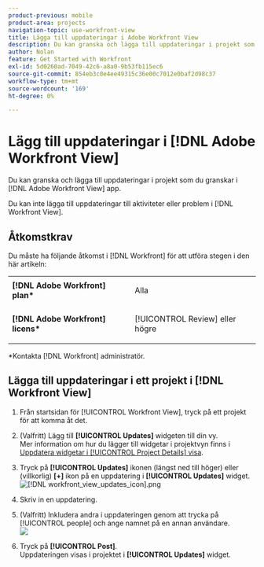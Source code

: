 ```yaml
---
product-previous: mobile
product-area: projects
navigation-topic: use-workfront-view
title: Lägga till uppdateringar i Adobe Workfront View
description: Du kan granska och lägga till uppdateringar i projekt som du granskar i [!DNL Adobe Workfront] Visa program.
author: Nolan
feature: Get Started with Workfront
exl-id: 5d0260ad-7049-42c6-a8a0-9b53fb115ec6
source-git-commit: 854eb3c0e4ee49315c36e00c7012e0baf2d98c37
workflow-type: tm+mt
source-wordcount: '169'
ht-degree: 0%

---
```


# Lägg till uppdateringar i [!DNL Adobe Workfront View]

Du kan granska och lägga till uppdateringar i projekt som du granskar i [!DNL Adobe Workfront View] app.

Du kan inte lägga till uppdateringar till aktiviteter eller problem i [!DNL Workfront View].

## Åtkomstkrav

Du måste ha följande åtkomst i [!DNL Workfront] för att utföra stegen i den här artikeln:

<table style="table-layout:auto"> 
 <col> 
 </col> 
 <col> 
 </col> 
 <tbody> 
  <tr> 
   <td role="rowheader"><strong>[!DNL Adobe Workfront] plan*</strong></td> 
   <td> <p>Alla</p> </td> 
  </tr> 
  <tr> 
   <td role="rowheader"><strong>[!DNL Adobe Workfront] licens*</strong></td> 
   <td> <p>[!UICONTROL Review] eller högre</p> </td> 
  </tr> 
 </tbody> 
</table>

&#42;Kontakta [!DNL Workfront] administratör.

## Lägga till uppdateringar i ett projekt i [!DNL Workfront View]

1. Från startsidan för [!UICONTROL Workfront View], tryck på ett projekt för att komma åt det.
1. (Valfritt) Lägg till **[!UICONTROL Updates]** widgeten till din vy.\
   Mer information om hur du lägger till widgetar i projektvyn finns i [Uppdatera widgetar i [!UICONTROL Project Details] visa](../../../workfront-basics/mobile-apps/using-workfront-view/update-widgets-in-workfront-view.md).

1. Tryck på **[!UICONTROL Updates]** ikonen (längst ned till höger) eller (villkorlig) **[+]** ikon på en uppdatering i **[!UICONTROL Updates]** widget.\
   ![[!DNL workfront_view_updates_icon].png](assets/workfront-view-updates-icon-315x196.png)

1. Skriv in en uppdatering.
1. (Valfritt) Inkludera andra i uppdateringen genom att trycka på [!UICONTROL people] och ange namnet på en annan användare.\
   ![](assets/screen-shot-2014-002-21-at-2.57.44-pm-350x222.png)

1. Tryck på **[!UICONTROL Post]**.\
   Uppdateringen visas i projektet i **[!UICONTROL Updates]** widget.
